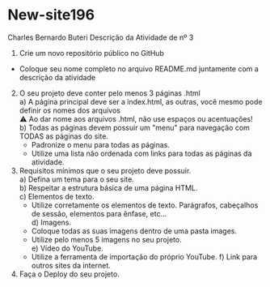 # New-site196
Charles Bernardo Buteri
Descrição da Atividade de nº 3
  1) Crie um novo repositório público no GitHub  
  - Coloque seu nome completo no arquivo README.md juntamente com a descrição da atividade  
  2) O seu projeto deve conter pelo menos 3 páginas .html  
    a) A página principal deve ser a index.html, as outras, você mesmo pode definir os nomes dos arquivos  
      ⚠️  Ao dar nome aos arquivos .html, não use espaços ou acentuações!  
    b) Todas as páginas devem possuir um "menu" para navegação com TODAS as páginas do site.  
      - Padronize o menu para todas as páginas.  
      - Utilize uma lista não ordenada com links para todas as páginas da atividade.  
  3) Requisitos mínimos que o seu projeto deve possuir.  
    a) Defina um tema para o seu site.  
    b) Respeitar a estrutura básica de uma página HTML.  
    c) Elementos de texto.  
      -  Utilize corretamente os elementos de texto. Parágrafos, cabeçalhos de sessão, elementos para ênfase, etc…  
    d) Imagens.    
      - Coloque todas as suas imagens dentro de uma pasta images.  
      - Utilize pelo menos 5 imagens no seu projeto.  
    e) Vídeo do YouTube.  
      - Utilize a ferramenta de importação do próprio YouTube.
    f) Link para outros sites da internet.     
  4) Faça o Deploy do seu projeto.  

